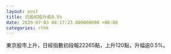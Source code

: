 ```yaml
---
layout: post
title: 日股初段升逾0.5%
date: 2020-07-03 08:17:23.000000000 +08:00
categories: rthk
---
```


東京股市上升，日經指數初段報22265點，上升120點，升幅逾0.5%。
